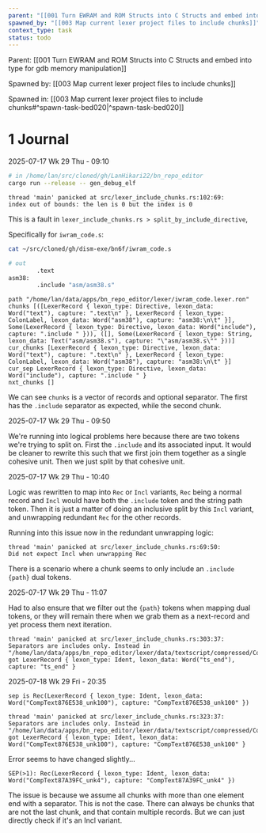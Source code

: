 ```yaml
---
parent: "[[001 Turn EWRAM and ROM Structs into C Structs and embed into type for gdb memory manipulation]]"
spawned_by: "[[003 Map current lexer project files to include chunks]]"
context_type: task
status: todo
---
```


Parent: [[001 Turn EWRAM and ROM Structs into C Structs and embed into type for gdb memory manipulation]]

Spawned by: [[003 Map current lexer project files to include chunks]] 

Spawned in: [[003 Map current lexer project files to include chunks#^spawn-task-bed020|^spawn-task-bed020]]

# 1 Journal

2025-07-17 Wk 29 Thu - 09:10

```sh
# in /home/lan/src/cloned/gh/LanHikari22/bn_repo_editor
cargo run --release -- gen_debug_elf
```

```
thread 'main' panicked at src/lexer_include_chunks.rs:102:69:
index out of bounds: the len is 0 but the index is 0
```

This is a fault in `lexer_include_chunks.rs > split_by_include_directive`,

Specifically for `iwram_code.s`:

```sh
cat ~/src/cloned/gh/dism-exe/bn6f/iwram_code.s

# out
        .text
asm38:
        .include "asm/asm38.s"
```

```
path "/home/lan/data/apps/bn_repo_editor/lexer/iwram_code.lexer.ron"
chunks [([LexerRecord { lexon_type: Directive, lexon_data: Word("text"), capture: ".text\n" }, LexerRecord { lexon_type: ColonLabel, lexon_data: Word("asm38"), capture: "asm38:\n\t" }], Some(LexerRecord { lexon_type: Directive, lexon_data: Word("include"), capture: ".include " })), ([], Some(LexerRecord { lexon_type: String, lexon_data: Text("asm/asm38.s"), capture: "\"asm/asm38.s\"" }))]
cur_chunks [LexerRecord { lexon_type: Directive, lexon_data: Word("text"), capture: ".text\n" }, LexerRecord { lexon_type: ColonLabel, lexon_data: Word("asm38"), capture: "asm38:\n\t" }]
cur_sep LexerRecord { lexon_type: Directive, lexon_data: Word("include"), capture: ".include " }
nxt_chunks []
```

We can see `chunks` is a vector of records and optional separator. The first has the `.include` separator as expected, while the second chunk.

2025-07-17 Wk 29 Thu - 09:50

We're running into logical problems here because there are two tokens we're trying to split on. First the `.include` and its associated input. It would be cleaner to rewrite this such that we first join them together as a single cohesive unit. Then we just split by that cohesive unit.

2025-07-17 Wk 29 Thu - 10:40

Logic was rewritten to map into `Rec` or `Incl` variants, `Rec` being a normal record and `Incl` would have both the `.include` token and the string path token. Then it is just a matter of doing an inclusive split by this `Incl` variant, and unwrapping redundant `Rec`  for the other records. 

Running into this issue now in the redundant unwrapping logic:

```
thread 'main' panicked at src/lexer_include_chunks.rs:69:50:
Did not expect Incl when unwrapping Rec
```

There is a scenario where a chunk seems to only include an `.include {path}` dual tokens.

2025-07-17 Wk 29 Thu - 11:07

Had to also ensure that we filter out the `{path}` tokens when mapping dual tokens, or they will remain there when we grab them as a next-record and yet process them next iteration.

```
thread 'main' panicked at src/lexer_include_chunks.rs:303:37:
Separators are includes only. Instead in "/home/lan/data/apps/bn_repo_editor/lexer/data/textscript/compressed/CompText87557A8.lexer.ron" got LexerRecord { lexon_type: Ident, lexon_data: Word("ts_end"), capture: "ts_end" }
```

2025-07-18 Wk 29 Fri - 20:35

```
sep is Rec(LexerRecord { lexon_type: Ident, lexon_data: Word("CompText876E538_unk100"), capture: "CompText876E538_unk100" })

thread 'main' panicked at src/lexer_include_chunks.rs:323:37:
Separators are includes only. Instead in "/home/lan/data/apps/bn_repo_editor/lexer/data/textscript/compressed/CompText876E538.lexer.ron" got LexerRecord { lexon_type: Ident, lexon_data: Word("CompText876E538_unk100"), capture: "CompText876E538_unk100" }
```

Error seems to have changed slightly...

```
SEP(>1): Rec(LexerRecord { lexon_type: Ident, lexon_data: Word("CompText87A39FC_unk4"), capture: "CompText87A39FC_unk4" })
```

The issue is because we assume all chunks with more than one element end with a separator. This is not the case. There can always be chunks that are not the last chunk, and that contain multiple records. But we can just directly check if it's an Incl variant.
